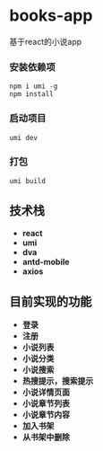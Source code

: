 # books-app
基于react的小说app

### 安装依赖项
```
npm i umi -g
npm install
```

### 启动项目
```
umi dev
```

### 打包
```
umi build
```

## 技术栈
- **react**
- **umi**
- **dva**
- **antd-mobile**
- **axios**

## 目前实现的功能

- **登录**
- **注册**
- **小说列表**
- **小说分类**
- **小说搜索**
- **热搜提示，搜索提示**
- **小说详情页面**
- **小说章节列表**
- **小说章节内容**
- **加入书架**
- **从书架中删除**

